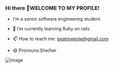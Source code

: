 ### Hi there 👋WELCOME TO MY PROFILE!
- I'm a senior software engineering student. 
- 🌱 I’m currently learning Ruby on rails

- 📫 How to reach me: beatmwenje@gmail.com
- 😄 Pronouns:She/her



![image](https://github.com/beatricemwenje/beatricemwenje/assets/118349635/6c9bfd50-af23-4b75-b9dc-ed516e3d1d10)


